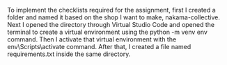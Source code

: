 To implement the checklists required for the assignment, first I created a folder and named it based on the shop I want to make, nakama-collective. Next I opened the directory through Virtual Studio Code and opened the terminal to create a virtual environment using the python -m venv env command. Then I activate that virtual environment with the env\Scripts\activate command. After that, I created a file named requirements.txt inside the same directory. 